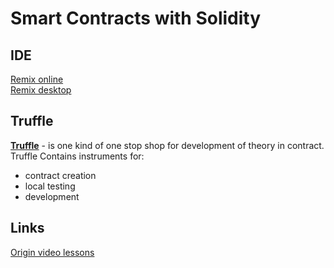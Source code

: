 # Smart Contracts with Solidity

## IDE
[Remix online](http://remix.ethereum.com/)  
[Remix desktop](https://remix-project.org/)








## Truffle
**[Truffle](https://trufflesuite.com/docs/truffle/)** - is one kind of one stop shop for development of theory in contract.  
Truffle Contains instruments for:
- contract creation
- local testing
- development

## Links
[Origin video lessons](https://www.youtube.com/watch?v=8A8-7Ks26yY&list=PLWlFXymvoaJ92awHVDO0oSy0z0ZFJifDV&index=8)